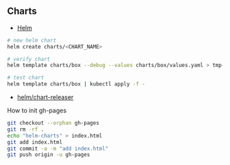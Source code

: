 ## Charts

* [Helm](https://helm.sh/docs)

```bash
# new helm chart
helm create charts/<CHART_NAME>

# verify chart
helm template charts/box --debug --values charts/box/values.yaml > tmp-box.yaml

# test chart
helm template charts/box | kubectl apply -f -
```

* [helm/chart-releaser](https://helm.sh/docs/howto/chart_releaser_action)

How to init gh-pages
```bash
git checkout --orphan gh-pages
git rm -rf .
echo "helm-charts" > index.html
git add index.html
git commit -a -m "add index.html"
git push origin -u gh-pages
```

